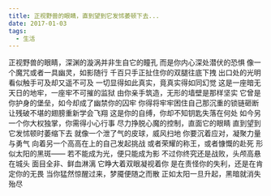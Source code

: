 ```yaml
---
title: 正视野兽的眼睛，直到望到它发怵萎顿下去...
date: 2017-01-03
tags:
  - 生活
---
```


正视野兽的眼睛，深渊的漩涡并非生自它的瞳孔
而是你内心深处潜伏的恐惧
像一个魔咒或者一具幽灵，如影随行<!--more-->
千百只手正扯住你的双腿往底下拽
出口处的光明看似触手可及却又遥不可及
一切显得如此真实，竟真实得如同幻觉
这是一座暗无天日的地牢，一座牢不可摧的监狱
由你亲手筑造，无形的墙壁是那样坚实
它曾是你护身的堡垒，如今却成了幽禁你的囚牢
你得将牢牢困住自己那沉重的锁链砸断
让残破不堪的翅膀重新学会飞翔
这是你的自缚，你却不知钥匙失落在何处
如今另一个你大权独掌，你需得小心行事
尽力挣脱心魔的控制，直面它的眼睛
直到望到它发怵顿时萎缩下去
就像一个泄了气的皮球，威风扫地
你要沉着应对，凝聚力量与勇气
向着另一个高高在上的自己发起挑战
或者荣耀的称王，或者慷慨的赴死
形似太阳的黑斑——
若不能成为光，便只能成为影
不过你终究还是战败，头颅高悬在城头
面目全非、鲜血淋漓
它睁大着双眼凝视着你
是在责怪你的失利，还是在肯定你的无畏
当你猛然惊醒过来，梦魇便随之而散
正如太阳一旦升起，黑暗就消失殆尽